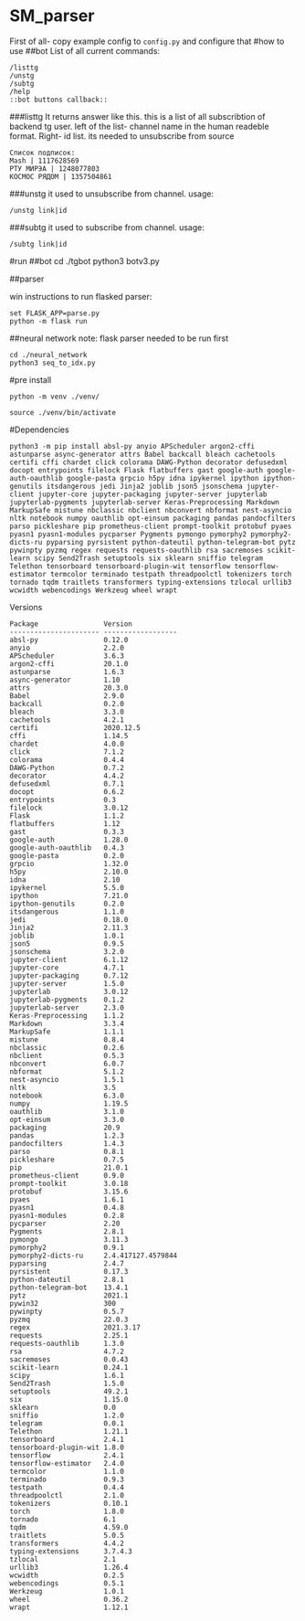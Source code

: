 # SM_parser
 

First of all- copy example config to `config.py` and configure that
#how to use
##bot
List of all current commands:

	/listtg
	/unstg
	/subtg
	/help
	::bot buttons callback::
###listtg
It returns answer like this. this is a list of all subscribtion of backend tg user. left of the list- channel name in the human readeble format. 
Right- id list. its needed to unsubscribe from source

	Список подписок:
	Mash | 1117628569
	РТУ МИРЭА | 1248077803
	КОСМОС РЯДОМ | 1357504861
	
###unstg
it used to unsubscribe from channel. usage: 

	/unstg link|id

###subtg
it used to subscribe from channel. usage: 

	/subtg link|id

#run
##bot
	cd ./tgbot
	python3 botv3.py

##parser

win instructions to run flasked parser:

	set FLASK_APP=parse.py
	python -m flask run
	
##neural network
note: flask parser needed to be run first

	cd ./neural_network
	python3 seq_to_idx.py
	
	
	
	
#pre install
	
	python -m venv ./venv/
	
	source ./venv/bin/activate

#Dependencies

    python3 -m pip install absl-py anyio APScheduler argon2-cffi astunparse async-generator attrs Babel backcall bleach cachetools certifi cffi chardet click colorama DAWG-Python decorator defusedxml docopt entrypoints filelock Flask flatbuffers gast google-auth google-auth-oauthlib google-pasta grpcio h5py idna ipykernel ipython ipython-genutils itsdangerous jedi Jinja2 joblib json5 jsonschema jupyter-client jupyter-core jupyter-packaging jupyter-server jupyterlab jupyterlab-pygments jupyterlab-server Keras-Preprocessing Markdown MarkupSafe mistune nbclassic nbclient nbconvert nbformat nest-asyncio nltk notebook numpy oauthlib opt-einsum packaging pandas pandocfilters parso pickleshare pip prometheus-client prompt-toolkit protobuf pyaes pyasn1 pyasn1-modules pycparser Pygments pymongo pymorphy2 pymorphy2-dicts-ru pyparsing pyrsistent python-dateutil python-telegram-bot pytz pywinpty pyzmq regex requests requests-oauthlib rsa sacremoses scikit-learn scipy Send2Trash setuptools six sklearn sniffio telegram Telethon tensorboard tensorboard-plugin-wit tensorflow tensorflow-estimator termcolor terminado testpath threadpoolctl tokenizers torch tornado tqdm traitlets transformers typing-extensions tzlocal urllib3 wcwidth webencodings Werkzeug wheel wrapt 

Versions

    Package                Version
    ---------------------- ------------------
    absl-py                0.12.0
    anyio                  2.2.0
    APScheduler            3.6.3
    argon2-cffi            20.1.0
    astunparse             1.6.3
    async-generator        1.10
    attrs                  20.3.0
    Babel                  2.9.0
    backcall               0.2.0
    bleach                 3.3.0
    cachetools             4.2.1
    certifi                2020.12.5
    cffi                   1.14.5
    chardet                4.0.0
    click                  7.1.2
    colorama               0.4.4
    DAWG-Python            0.7.2
    decorator              4.4.2
    defusedxml             0.7.1
    docopt                 0.6.2
    entrypoints            0.3
    filelock               3.0.12
    Flask                  1.1.2
    flatbuffers            1.12
    gast                   0.3.3
    google-auth            1.28.0
    google-auth-oauthlib   0.4.3
    google-pasta           0.2.0
    grpcio                 1.32.0
    h5py                   2.10.0
    idna                   2.10
    ipykernel              5.5.0
    ipython                7.21.0
    ipython-genutils       0.2.0
    itsdangerous           1.1.0
    jedi                   0.18.0
    Jinja2                 2.11.3
    joblib                 1.0.1
    json5                  0.9.5
    jsonschema             3.2.0
    jupyter-client         6.1.12
    jupyter-core           4.7.1
    jupyter-packaging      0.7.12
    jupyter-server         1.5.0
    jupyterlab             3.0.12
    jupyterlab-pygments    0.1.2
    jupyterlab-server      2.3.0
    Keras-Preprocessing    1.1.2
    Markdown               3.3.4
    MarkupSafe             1.1.1
    mistune                0.8.4
    nbclassic              0.2.6
    nbclient               0.5.3
    nbconvert              6.0.7
    nbformat               5.1.2
    nest-asyncio           1.5.1
    nltk                   3.5
    notebook               6.3.0
    numpy                  1.19.5
    oauthlib               3.1.0
    opt-einsum             3.3.0
    packaging              20.9
    pandas                 1.2.3
    pandocfilters          1.4.3
    parso                  0.8.1
    pickleshare            0.7.5
    pip                    21.0.1
    prometheus-client      0.9.0
    prompt-toolkit         3.0.18
    protobuf               3.15.6
    pyaes                  1.6.1
    pyasn1                 0.4.8
    pyasn1-modules         0.2.8
    pycparser              2.20
    Pygments               2.8.1
    pymongo                3.11.3
    pymorphy2              0.9.1
    pymorphy2-dicts-ru     2.4.417127.4579844
    pyparsing              2.4.7
    pyrsistent             0.17.3
    python-dateutil        2.8.1
    python-telegram-bot    13.4.1
    pytz                   2021.1
    pywin32                300
    pywinpty               0.5.7
    pyzmq                  22.0.3
    regex                  2021.3.17
    requests               2.25.1
    requests-oauthlib      1.3.0
    rsa                    4.7.2
    sacremoses             0.0.43
    scikit-learn           0.24.1
    scipy                  1.6.1
    Send2Trash             1.5.0
    setuptools             49.2.1
    six                    1.15.0
    sklearn                0.0
    sniffio                1.2.0
    telegram               0.0.1
    Telethon               1.21.1
    tensorboard            2.4.1
    tensorboard-plugin-wit 1.8.0
    tensorflow             2.4.1
    tensorflow-estimator   2.4.0
    termcolor              1.1.0
    terminado              0.9.3
    testpath               0.4.4
    threadpoolctl          2.1.0
    tokenizers             0.10.1
    torch                  1.8.0
    tornado                6.1
    tqdm                   4.59.0
    traitlets              5.0.5
    transformers           4.4.2
    typing-extensions      3.7.4.3
    tzlocal                2.1
    urllib3                1.26.4
    wcwidth                0.2.5
    webencodings           0.5.1
    Werkzeug               1.0.1
    wheel                  0.36.2
    wrapt                  1.12.1